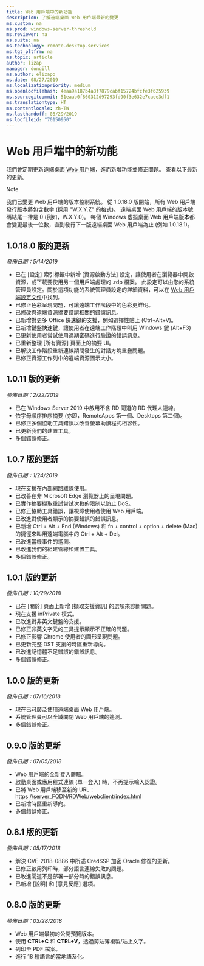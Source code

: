 ```yaml
---
title: Web 用戶端中的新功能
description: 了解遠端桌面 Web 用戶端最新的變更
ms.custom: na
ms.prod: windows-server-threshold
ms.reviewer: na
ms.suite: na
ms.technology: remote-desktop-services
ms.tgt_pltfrm: na
ms.topic: article
author: lizap
manager: dongill
ms.author: elizapo
ms.date: 08/27/2019
ms.localizationpriority: medium
ms.openlocfilehash: 4eaa9a187b4a8f7879cabf15724bfcfe3f625939
ms.sourcegitcommit: 51eaab0f860312d97293fd90f3e632e7caee3df1
ms.translationtype: HT
ms.contentlocale: zh-TW
ms.lasthandoff: 08/29/2019
ms.locfileid: "70150950"
---
```

# <a name="whats-new-in-the-web-client"></a>Web 用戶端中的新功能

我們會定期更新[遠端桌面 Web 用戶端](remote-desktop-web-client.md)，進而新增功能並修正問題。 查看以下最新的更新。

> [!NOTE]
> 我們已變更 Web 用戶端的版本控制系統。 從 1.0.18.0 版開始，所有 Web 用戶端發行版本將包含數字 (採用 "W.X.Y.Z" 的格式)。 遠端桌面 Web 用戶端的版本號碼結尾一律是 0 (例如，W.X.Y.0)。 每個 Windows 虛擬桌面 Web 用戶端版本都會變更最後一位數，直到發行下一版遠端桌面 Web 用戶端為止 (例如 1.0.18.1)。

## <a name="updates-for-version-10180"></a>1\.0.18.0 版的更新
*發佈日期：5/14/2019*

- 已在 [設定] 索引標籤中新增 [資源啟動方法] 設定，讓使用者在瀏覽器中開啟資源，或下載要使用另一個用戶端處理的 .rdp 檔案。 此設定可以由您的系統管理員設定。關於這項功能的系統管理員設定的詳細資料，可以在 [Web 用戶端設定文件](remote-desktop-web-client-admin.md)中找到。
- 已修正色彩呈現問題，可讓遠端工作階段中的色彩更鮮明。
- 已修改與遠端資源摘要錯誤相關的錯誤訊息。 
- 已新增對更多 Office 快速鍵的支援，例如選擇性貼上 (Ctrl+Alt+V)。
- 已新增鍵盤快速鍵，讓使用者在遠端工作階段中叫用 Windows 鍵 (Alt+F3)
- 已更新使用者嘗試使用過期密碼進行驗證的錯誤訊息。
- 已重新整理 [所有資源] 頁面上的摘要 UI。
- 已解決工作階段重新連線期間發生的對話方塊重疊問題。
- 已修正資源工作列中的遠端資源圖示大小。

## <a name="updates-for-version-1011"></a>1\.0.11 版的更新
*發佈日期：2/22/2019*

- 已在 Windows Server 2019 中啟用不含 RD 閘道的 RD 代理人連線。
- 依字母順序排序摘要 (亦即，RemoteApps 第一個、Desktops 第二個)。
- 已修正多個協助工具錯誤以改善螢幕助讀程式相容性。
- 已更新我們的建置工具。
- 多個錯誤修正。

## <a name="updates-for-version-107"></a>1\.0.7 版的更新
*發佈日期：1/24/2019*

- 現在支援在內部網路離線使用。
- 已改善在非 Microsoft Edge 瀏覽器上的呈現問題。
- 已實作摘要擷取重試嘗試次數的限制以防止 DoS。
- 已修正協助工具錯誤，讓視障使用者使用 Web 用戶端。
- 已改進對使用者顯示的摘要錯誤的錯誤訊息。
- 已新增 Ctrl + Alt + End (Windows) 和 fn + control + option + delete (Mac) 的捷徑來叫用遠端電腦中的 Ctrl + Alt + Del。
- 已改進當機事件的遙測。
- 已改進我們的組建管線和建置工具。
- 多個錯誤修正。

## <a name="updates-for-version-101"></a>1\.0.1 版的更新
*發佈日期：10/29/2018*

- 已在 [關於] 頁面上新增 [擷取支援資訊]  的選項來診斷問題。
- 現在支援 inPrivate 模式。
- 已改進對非英文鍵盤的支援。
- 已修正非英文字元的工具提示顯示不正確的問題。
- 已修正影響 Chrome 使用者的圖形呈現問題。
- 已更新完整 DST 支援的時區重新導向。
- 已改進記憶體不足錯誤的錯誤訊息。
- 多個錯誤修正。

## <a name="updates-for-version-100"></a>1\.0.0 版的更新
*發佈日期：07/16/2018*

- 現在已可廣泛使用遠端桌面 Web 用戶端。
- 系統管理員可以全域關閉 Web 用戶端的遙測。
- 多個錯誤修正。

## <a name="updates-for-version-090"></a>0\.9.0 版的更新
*發佈日期：07/05/2018*

- Web 用戶端的全新登入體驗。
- 啟動桌面或應用程式連線 (單一登入) 時，不再提示輸入認證。
- 已將 Web 用戶端移至新的 URL：<https://server_FQDN/RDWeb/webclient/index.html>
- 已新增時區重新導向。
- 多個錯誤修正。

## <a name="updates-for-version-081"></a>0\.8.1 版的更新
*發佈日期：05/17/2018*

- 解決 CVE-2018-0886 中所述 CredSSP 加密 Oracle 修復的更新。
- 已修正啟用列印時，部分語言連線失敗的問題。
- 已改進閘道不是部署一部分時的錯誤訊息。
- 已新增 [說明]  和 [意見反應]  選項。

## <a name="updates-for-version-080"></a>0\.8.0 版的更新
*發佈日期：03/28/2018*

- Web 用戶端最初的公開預覽版本。
- 使用 **CTRL+C** 和 **CTRL+V**，透過剪貼簿複製/貼上文字。
- 列印至 PDF 檔案。
- 進行 18 種語言的當地語系化。
 
